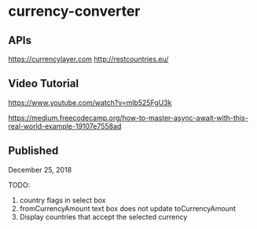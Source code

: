 # currency-converter

## APIs
https://currencylayer.com
http://restcountries.eu/

## Video Tutorial
https://www.youtube.com/watch?v=mlb525FgU3k

https://medium.freecodecamp.org/how-to-master-async-await-with-this-real-world-example-19107e7558ad

## Published
December 25, 2018

TODO:
1. country flags in select box
2. fromCurrencyAmount text box does not update toCurrencyAmount
3. Display countries that accept the selected currency

